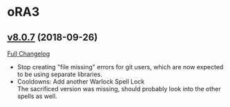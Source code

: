 # oRA3

## [v8.0.7](https://github.com/BigWigsMods/oRA3/tree/v8.0.7) (2018-09-26)
[Full Changelog](https://github.com/BigWigsMods/oRA3/compare/v8.0.6...v8.0.7)

- Stop creating "file missing" errors for git users, which are now expected to be using separate libraries.  
- Cooldowns: Add another Warlock Spell Lock   
    The sacrificed version was missing, should probably look into the other spells as well.  